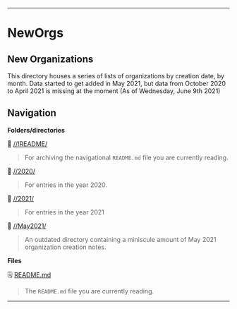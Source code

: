 
***

# NewOrgs

## New Organizations

This directory houses a series of lists of organizations by creation date, by month. Data started to get added in May 2021, but data from October 2020 to April 2021 is missing at the moment (As of Wednesday, June 9th 2021)

## Navigation

**Folders/directories**

📁 [//!README/](/AdditionalInfo/!README/)

> For archiving the navigational `README.md` file you are currently reading.

📁 [//2020/](/NewOrgs/2020/)

> For entries in the year 2020.

📁 [//2021/](/NewOrgs/2021/)

> For entries in the year 2021

📁 [//May2021/](/NewOrgs/May2021/)

> An outdated directory containing a miniscule amount of May 2021 organization creation notes.

**Files**

🗒️ [README.md](/NewOrgs/README.md)

> The `README.md` file you are currently reading.

***
